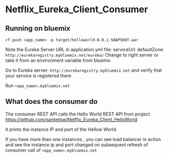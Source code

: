 # Netflix_Eureka_Client_Consumer

## Running on bluemix
`cf push <app_name> -p target/helloworld-0.0.1-SNAPSHOT.war`

Note the Eureka Server URL in application.yml file: serviceUrl: defaultZone: `http://eurekaregistry.mybluemix.net/eureka/`
Change to right server or take it from an environment variable from bluemix

Go to Eureka server: `http://eurekaregistry.mybluemix.net` and verify that your service is registered there

Run `<app_name>.mybluemix.net`

## What does the consumer do

The consumer REST API calls the Hello World REST API from project https://github.com/sanketsw/Netflix_Eureka_Client_HelloWorld

It prints the instance IP and port of the Hellow World. 

If you have more than one instances , you can see load balancer in action and see the instance ip and port changed on subsequent refresh of consumer call of `<app_name>.mybluemix.net`



